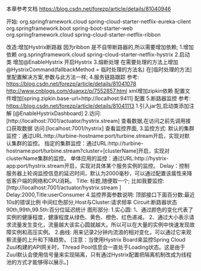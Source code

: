 本章参考文档
    https://blog.csdn.net/forezp/article/details/81040946

开始:
     <dependencies>
        <dependency>
            <groupId>org.springframework.cloud</groupId>
            <artifactId>spring-cloud-starter-netflix-eureka-client</artifactId>
        </dependency>
        <dependency>
            <groupId>org.springframework.boot</groupId>
            <artifactId>spring-boot-starter-web</artifactId>
        </dependency>
        <dependency>
            <groupId>org.springframework.cloud</groupId>
            <artifactId>spring-cloud-starter-netflix-ribbon</artifactId>
        </dependency>
     </dependencies>


改造:增加Hystrix断路器 因为ribbon 是不自带断路器的,所以需要增加依赖;
    1.增加依赖
      <dependency>
        <groupId>org.springframework.cloud</groupId>
        <artifactId>spring-cloud-starter-netflix-hystrix</artifactId>
      </dependency>
    2.启动类
        增加@EnableHystrix 开启Hystrix
    3.熔断处理
         在需要处理的方法上增加 @HystrixCommand(fallbackMethod = 临时处理的方法名)
         在[临时处理的方法]里配置解决方案,参数与此方法一样;
    4.服务链路跟踪
        参考:
        https://blog.csdn.net/forezp/article/details/81041078
        http://www.cnblogs.com/duanxz/p/7552857.html
        xml增加zipkin依赖
        配置文件增加[spring.zipkin.base-url=http://localhost:9411] 配置
    5.断路器监控
        参考: https://blog.csdn.net/forezp/article/details/81041113
        1.引入jar包,启动类添加注解 [@EnableHystrixDashboard]
        2.访问:[http://localhost:7001/actuator/hystrix.stream] 查看数据,在访问之前先调用接口获取数据
          访问:[localhost:7001/hystrix] 查看监控界面,
        3.监控方式:
            默认的集群监控：通过URL:http://turbine-hostname:port/turbine.stream开启，实现对默认集群的监控。
            指定的集群监控：通过URL:http://turbine-hostname:port/turbine.stream?cluster=[clusterName]开启，实现对clusterName集群的监控。
            单体应用的监控：通过URL:http://hystrix-app:port/hystrix.stream开启，实现对具体某个服务实例的监控。
          Delay：控制服务器上轮询监控信息的延迟时间，默认为2000毫秒，可以通过配置该属性来降低客户端的网络和CPU消耗。
          Title: 标题,随便取一个;
          比如我要监控:[http://localhost:7001/actuator/hystrix.stream ]
          Delay:2000,Title:userConsumer
        4.监控界面参数说明:
            顶部接口下面百分数:最近10s的错误比例
            中间红色部分,Host与Cluster:请求频率
            Circuit:断路器状态
            90th,99th,99.5th:百分位延迟统计
            图形部分:
              1.实心圆:
                1、通过颜色的变化代表了实例的健康程度，健康程度从绿色、黄色、橙色、红色递减。
                2、通过大小表示请求流量发生变化，流量越大该实心圆就越大。所以可以在大量的实例中快速发现故障实例和高压实例。
              2.曲线:
                用来记录2分钟内流浪的相对变化，可以通过它来观察流量的上升和下降趋势。
          [注意：当使用Hystrix Board来监控Spring Cloud Zuul构建的API网关时，Thread Pool信息会一直处于Loading状态。这是由于Zuul默认会使用信号量来实现隔离，只有通过Hystrix配置把隔离机制改成为线程池的方式才能够得以展示。]
        
        
        